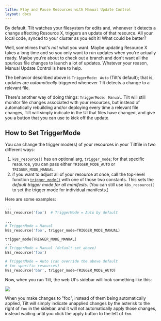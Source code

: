 ```yaml
---
title: Play and Pause Resources with Manual Update Control
layout: docs
---
```


By default, Tilt watches your filesystem for edits and, whenever it detects a change affecting Resource X, triggers an update of that resource. All your local code, synced to your cluster as you edit it! What could be better?

Well, sometimes that's _not_ what you want. Maybe updating Resource X takes a long time and so you only want to run updates when you're actually ready. Maybe you're about to check out a branch and don't want all the spurious file changes to launch a lot of updates. Whatever your reason, Manual Update Control is here to help.

The behavior described above is `TriggerMode: Auto` (Tilt's default); that is, updates are _automatically_ triggered whenever Tilt detects a change to a relevant file.

There's another way of doing things: `TriggerMode: Manual`. Tilt will still monitor file changes associated with your resources, but instead of automatically rebuilding and/or deploying every time a relevant file changes, Tilt will simply indicate in the UI that files have changed, and give you a button that you can use to kick off the update.

## How to Set TriggerMode
You can change the trigger mode(s) of your resources in your Tiltfile in two different ways:

1. [`k8s_resource()`](/api.html#api.k8s_resource) has an optional arg, `trigger_mode`; for that specific resource, you can pass either `TRIGGER_MODE_AUTO` or `TRIGGER_MODE_MANUAL`.
2. if you want to adjust all of your resource at once, call the top-level function [`trigger_mode()`](/api.html#api.trigger_mode) with one of those two constants. This sets the _default trigger mode for all manifests_. (You can still use `k8s_resource()` to set the trigger mode for individual manifests.)

Here are some examples:
```python
...
k8s_resource('foo')  # TriggerMode = Auto by default
```

```python
...
# TriggerMode = Manual
k8s_resource('foo', trigger_mode=TRIGGER_MODE_MANUAL)
```

```python
trigger_mode(TRIGGER_MODE_MANUAL)
...
# TriggerMode = Manual (default set above)
k8s_resource('foo')

# TriggerMode = Auto (can override the above default
# for specific resources)
k8s_resource('bar', trigger_mode=TRIGGER_MODE_AUTO)
```

Now, when you run Tilt, the web UI's sidebar will look something like this:

<div class="block u-margin1_5">
 <img src="assets/img/update-control-button-in-menu.png">
</div>

When you make changes to "foo", instead of them being automatically applied, Tilt will simply indicate unapplied changes by the asterisk to the right of `foo` in the sidebar, and it will not automatically apply those changes, instead waiting until you click the apply button to the left of `foo`.
